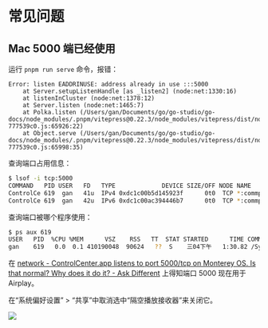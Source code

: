 # 常见问题

## Mac 5000 端已经使用

运行 `pnpm run serve` 命令，报错：

```basic
Error: listen EADDRINUSE: address already in use :::5000
    at Server.setupListenHandle [as _listen2] (node:net:1330:16)
    at listenInCluster (node:net:1378:12)
    at Server.listen (node:net:1465:7)
    at Polka.listen (/Users/gan/Documents/go/go-studio/go-docs/node_modules/.pnpm/vitepress@0.22.3/node_modules/vitepress/dist/node/serve-777539c0.js:65926:22)
    at Object.serve (/Users/gan/Documents/go/go-studio/go-docs/node_modules/.pnpm/vitepress@0.22.3/node_modules/vitepress/dist/node/serve-777539c0.js:65998:35)
```

查询端口占用信息：

```bash
$ lsof -i tcp:5000
COMMAND   PID USER   FD   TYPE             DEVICE SIZE/OFF NODE NAME
ControlCe 619  gan   41u  IPv4 0xdc1c00b5d145923f      0t0  TCP *:commplex-main (LISTEN)
ControlCe 619  gan   42u  IPv6 0xdc1c00ac394446b7      0t0  TCP *:commplex-main (LISTEN)
```

查询端口被哪个程序使用：

```bash
$ ps aux 619
USER   PID  %CPU %MEM      VSZ    RSS   TT  STAT STARTED      TIME COMMAND
gan    619   0.0  0.1 410190048  90624   ??  S    三04下午   1:30.82 /System/Library/CoreServices/ControlCenter.app/Contents/MacOS/ControlCenter
```

在 [network - ControlCenter.app listens to port 5000/tcp on Monterey OS. Is that normal? Why does it do it? - Ask Different](https://apple.stackexchange.com/questions/431154/controlcenter-app-listens-to-port-5000-tcp-on-monterey-os-is-that-normal-why-d) 上得知端口 5000 现在用于 Airplay。

在“系统偏好设置” > “共享”中取消选中“隔空播放接收器”来关闭它。

![](https://cdn.jsdelivr.net/gh/ganzhixiong/img/blog/202205122354426.png)